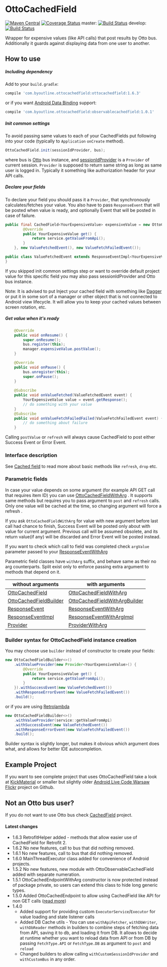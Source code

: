 OttoCachedField
===============
[![Maven Central](https://maven-badges.herokuapp.com/maven-central/com.byoutline.ottocachedfield/ottocachedfield/badge.svg?style=flat)](http://mvnrepository.com/artifact/com.byoutline.ottocachedfield/ottocachedfield)
[![Coverage Status](https://coveralls.io/repos/byoutline/OttoCachedField/badge.svg?branch=master)](https://coveralls.io/r/byoutline/OttoCachedField?branch=master)
 master:  [![Build Status](https://travis-ci.org/byoutline/OttoCachedField.svg?branch=master)](https://travis-ci.org/byoutline/OttoCachedField)
 develop: [![Build Status](https://travis-ci.org/byoutline/OttoCachedField.svg?branch=develop)](https://travis-ci.org/byoutline/OttoCachedField)

Wrapper for expensive values (like API calls) that post results by Otto bus. Additionally it guards against displaying data from one user to another.

How to use
----------
##### Including dependency #####
Add to your ```build.gradle```:
```groovy
compile 'com.byoutline.ottocachedfield:ottocachedfield:1.6.3'
```
or if you want [Android Data Binding](https://developer.android.com/tools/data-binding/) support:
```groovy
compile 'com.byoutline.ottocachedfield:observablecachedfield:1.0.1'
```

##### Init common settings #####
To avoid passing same values to each of your CachedFields put following into your code (typically to ```Application``` ```onCreate``` method).
```java
OttoCachedField.init(sessionIdProvider, bus);
```
where bus is [Otto](https://github.com/square/otto) bus instance, and 
[sessionIdProvider](https://github.com/byoutline/CachedField/tree/develop#session-id) is a ```Provider``` of current session. ```Provider``` is 
supposed to return same string as long as same user is logged in. Typically it something like authorization header for your API calls.

##### Declare your fields #####
To declare your field you should pass it a ```Provider```, that synchronously calculates/fetches your value. 
You also have to pass ```ResponseEvent``` that will be posted when value is ready, and optionally Event that will be posted in case of failure. 
```java
public final CachedField<YourExpensiveValue> expensiveValue = new OttoCachedField<>(new Provider<YourExpensiveValue>() {
        @Override
        public YourExpensiveValue get() {
            return service.getValueFromApi();
        }
    }, new ValueFetchedEvent(), new ValueFetchFailedEvent());
```
```java
public class ValueFetchedEvent extends ResponseEventImpl<YourExpensiveValue> {
}
```

If you skipped init common settings step or want to override default project value for this specific field you may also 
pass sessionIdProvider and Otto bus instance.

Note: It is advised to put Inject your cached field with something like [Dagger](https://google.github.io/dagger/) 
or put it in some sort of a manager or other object that is not connected to Android view lifecycle. 
It will allow you to keep your cached values between screen rotation, etc.

##### Get value when it's ready #####
```java
    @Override
    public void onResume() {
        super.onResume();
        bus.register(this);
        manager.expensiveValue.postValue();
    }

    @Override
    public void onPause() {
        bus.unregister(this);
        super.onPause();
    }
    
    @Subscribe
    public void onValueFetched(ValueFetchedEvent event) {
        YourExpensiveValue value = event.getResponse();
        // do something with your value
    }
    @Subscribe
    public void onValueFetchFailedFailed(ValueFetchFailedEvent event) {
        // do something about failure
    }
```

Calling ```postValue``` or ```refresh``` will always cause CachedField to post either Success Event or Error Event.

### Interface description ###

See [Cached field](https://github.com/byoutline/CachedField#interface-description) to read more about basic methods like ```refresh```, ```drop``` etc.


### Parametric fields ###

In case your value depends on some argument  (for example API GET call that requires item ID) you can use [OttoCachedFieldWithArg](https://github.com/byoutline/OttoCachedField/blob/master/src/main/java/com/byoutline/ottocachedfield/OttoCachedFieldWithArg.java) . It supports same methods but requires you to pass argument to ```post``` and ```refresh``` calls. Only one value will be cached at the time, so changing argument will force a refresh .

If you ask ```OttoCachedFieldWithArg``` for value with new argument before last call had chance to finish, 
Success Event will be posted only about with value for current argument. Previous call will be assumed obsolete, 
and its return value(if any) will be discarded and Error Event will be posted instead.

If you want to check which call to field was completed check ```argValue``` parameter passed to your 
[ResponseEventWithArg](https://github.com/byoutline/OttoCachedField/blob/master/src/main/java/com/byoutline/ottocachedfield/events/ResponseEventWithArg.java)


Parametric field classes have ```withArg``` suffix, and behave same as their no arg counterparts. 
Split exist only to enforce passing extra argument to methods that depend on it.

without arguments                              | with arguments
-----------------------------------------------|-----------------------------------------------
[OttoCachedField](https://github.com/byoutline/OttoCachedField/blob/master/src/main/java/com/byoutline/ottocachedfield/OttoCachedField.java)  | [OttoCachedFieldWithArg](https://github.com/byoutline/OttoCachedField/blob/master/src/main/java/com/byoutline/ottocachedfield/OttoCachedFieldWithArg.java)
[OttoCachedFieldBuilder](https://github.com/byoutline/OttoCachedField/blob/master/src/main/java/com/byoutline/ottocachedfield/OttoCachedFieldBuilder.java)  | [OttoCachedFieldWithArgBuilder](https://github.com/byoutline/OttoCachedField/blob/master/src/main/java/com/byoutline/ottocachedfield/OttoCachedFieldWithArgBuilder.java)
[ResponseEvent](https://github.com/byoutline/EventCallback/blob/master/src/main/java/com/byoutline/eventcallback/ResponseEvent.java) | [ResponseEventWithArg](https://github.com/byoutline/OttoCachedField/blob/master/src/main/java/com/byoutline/ottocachedfield/events/ResponseEventWithArg.java)
[ResponseEventImpl](https://github.com/byoutline/EventCallback/blob/master/src/main/java/com/byoutline/eventcallback/ResponseEventImpl.java) | [ResponseEventWithArgImpl](https://github.com/byoutline/OttoCachedField/blob/master/src/main/java/com/byoutline/ottocachedfield/events/ResponseEventWithArgImpl.java)
[Provider](https://docs.oracle.com/javaee/7/api/javax/inject/Provider.html) | [ProviderWithArg](https://github.com/byoutline/CachedField/blob/master/src/main/java/com/byoutline/cachedfield/ProviderWithArg.java)


### Builder syntax for OttoCachedField instance creation ###
You may choose use ```builder``` instead of constructor to create your fields:
```java
new OttoCachedFieldBuilder<>()
    .withValueProvider(new Provider<YourExpensiveValue>() {
        @Override
        public YourExpensiveValue get() {
            return service.getValueFromApi();
        }
    }).withSuccessEvent(new ValueFetchedEvent())
    .withResponseErrorEvent(new ValueFetchFailedEvent())
    .build();
```
or if you are using [Retrolambda](https://github.com/orfjackal/retrolambda)
```java
new OttoCachedFieldBuilder<>()
    .withValueProvider(service::getValueFromApi)
    .withSuccessEvent(new ValueFetchedEvent())
    .withResponseErrorEvent(new ValueFetchFailedEvent())
    .build();
```
Builder syntax is slightly longer, but makes it obvious which argument does what, and allows for better IDE autocompletion.

Example Project
---------------
If you want to see complete project that uses OttoCachedField take a look at [KickMaterial](https://github.com/byoutline/kickmaterial) 
or smaller but slightly older [Android Live Code Warsaw Flickr](https://github.com/byoutline/AndroidLiveCodeWarsawFlickr/)  project on Github.

Not an Otto bus user?
---------------------
If you do not want to use Otto bus check [CachedField](https://github.com/byoutline/CachedField) project.

#### Latest changes ####
* 1.6.3 RetrofitHelper added  - methods that allow easier use of CachedField for Retrofit 2.
* 1.6.2 No new features, call to bus that did nothing removed.
* 1.6.1 No new features, call to bus that did nothing removed.
* 1.6.0 MainThreadExecutor class added for convenience of Android projects.
* 1.5.2 No new features, new module with OttoObservableCachedField added with separate numeration.
* 1.5.1 OttoCachedEndpointWithArg constructor is now protected instead of package private, so users can extend this class to hide long generic types.
* 1.5.0 Added OttoCachedEndpoint to allow using CachedField like API for non GET calls ([read more](https://github.com/byoutline/CachedField#cachedendpoint))
* 1.4.0 
  * Added support for providing custom ```ExecutorService```/```Executor``` for value loading and state listener calls
  * Added DB Cache utils - You can use ```withApiFetcher```, ```withDbWriter```, ```withDbReader``` methods in builders to combine
  steps of fetching data from API, saving it to db, and loading it from DB. It allows to decide at runtime whether you
  want to reload data from API or from DB by passing ```FetchType.API``` or ```FetchType.DB``` as argument to ```post```
  and ```reload```
  * Changed builders to allow calling ```withCustomSessionIdProvider``` and ```withCustomBus``` in any order.
